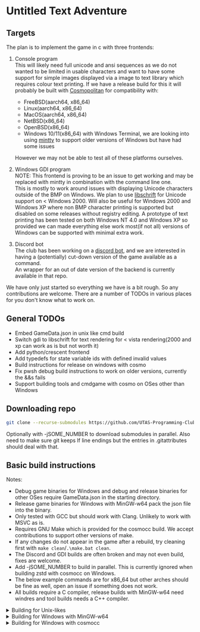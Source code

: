 # Untitled Text Adventure

## Targets
The plan is to implement the game in c with three frontends:
1. Console program  
   This will likely need full unicode and ansi sequences as we do not wanted to be limited in usable characters and want to have some support for simple images displayed via a image to text library which requires colour text printing.
   If we have a release build for this it will probably be built with [Cosmopolitan](https://github.com/jart/cosmopolitan) for compatibility with:
   * FreeBSD(aarch64, x86_64)
   * Linux(aarch64, x86_64)
   * MacOS(aarch64, x86_64)
   * NetBSD(x86_64)
   * OpenBSD(x86_64)
   * Windows 10/11(x86_64) with Windows Terminal, we are looking into using [mintty](https://github.com/mintty/mintty) to support older versions of Windows but have had some issues

   However we may not be able to test all of these platforms ourselves.

2. Windows GDI program  
   NOTE: This frontend is proving to be an issue to get working and may be replaced with mintty in combination with the command line one.  
   This is mostly to work around issues with displaying Unicode characters outside of the BMP on Windows.
   We plan to use [libschrift](https://github.com/tomolt/libschrift) for Unicode support on < Windows 2000. Will also be useful for Windows 2000 and Windows XP where non BMP character printing is supported but disabled on some releases without registry editing.
   A prototype of text printing has been tested on both Windows NT 4.0 and Windows XP so provided we can made everything else work most(if not all) versions of Windows can be supported with minimal extra work.
3. Discord bot  
   The club has been working on a [discord bot](https://github.com/UTAS-Programming-Club/DiscordBot), and we are interested in having a (potentially) cut-down version of the game available as a command.  
   An wrapper for an out of date version of the backend is currently available in that repo.

We have only just started so everything we have is a bit rough. So any contributions are welcome. There are a number of TODOs in various places for you don't know what to work on.

## General TODOs
* Embed GameData.json in unix like cmd build
* Switch gdi to libschrift for text rendering for < vista rendering(2000 and xp can work as is but not worth it)
* Add python/crescent frontend
* Add typedefs for state variable ids with defined invalid values
* Build instructions for release on windows with cosmo
* Fix pwsh debug build instructions to work on older versions, currently the &&s fails
* Support building tools and cmdgame with cosmo on OSes other than Windows

## Downloading repo
```sh
git clone --recurse-submodules https://github.com/UTAS-Programming-Club/UntitledTextAdventure.git
```
Optionally with -jSOME_NUMBER to download submodules in parallel.
Also need to make sure git keeps lf line endings but the entries in .gitattributes should deal with that.

## Basic build instructions
Notes:
* Debug game binaries for Windows and debug and release binaries for other OSes require GameData.json in the starting directory.
* Release game binaries for Windows with MinGW-w64 pack the json file into the binary.
* Only tested with GCC but should work with Clang. Unlikely to work with MSVC as is.
* Requires GNU Make which is provided for the cosmocc build. We accept contributions to support other versions of make.
* If any changes do not appear in the game after a rebuild, try cleaning first with `make clean`/`.\make.bat clean`.
* The Discord and GDI builds are often broken and may not even build, fixes are welcome.
* Add -jSOME_NUMBER to build in parallel. This is currently ignored when building zstd with cosmocc on Windows.
* The below example commands are for x86_64 but other arches should be fine as well, open an issue if something does not work.
* All builds require a C compiler, release builds with MinGW-w64 need windres and tool builds needs a C++ compiler.

<details>
<summary>Building for Unix-likes</summary>

Tested on Linux, hopefully works on other Unix-likes and possibly even Cygwin and MSYS2.
<br><br>

Debug
```sh
make CC=gcc debug               # Produces ./out/x86_64-pc-linux-gnu/debug/bin/cmdgame
make CC=gcc CXX=g++ debug-tools # Produces ./out/x86_64-pc-linux-gnu/debug/bin/{jsonvalidator, mapwatch, printgamedata}
```
Release:
```sh
make CC=gcc release       # Produces ./out/x86_64-pc-linux-gnu/release/bin/cmdgame
make CC=gcc discord       # Produces ./out/x86_64-pc-linux-gnu/release/bin/game.so
make CC=gcc CXX=g++ tools # Produces ./out/x86_64-pc-linux-gnu/release/bin/{jsonvalidator, mapwatch, printgamedata}
```

</details>

<details>
<summary>Building for Windows with MinGW-w64</summary>

Tested via cross compilation on WSL, hopefully also works on Windows directly including via MSYS2's version of MinGW-w64.  
If building on WSL, copying and running from Windows is recommended to avoid a startup speed penalty.
<br><br>

Debug:
```sh
make CC=x86_64-w64-mingw32-gcc debug                                  # Produces out/x86_64-w64-mingw32/debug/bin/{cmdgame.exe, gdigame.exe}
make CC=x86_64-w64-mingw32-gcc CXX=x86_64-w64-mingw32-g++ debug-tools # Produces out/x86_64-w64-mingw32/debug/bin/{jsonvalidator.exe, mapwatch.exe, printgamedata.exe}
```
Release:
```sh
make CC=x86_64-w64-mingw32-gcc WINDRES=x86_64-w64-mingw32-windres release # Produces out/x86_64-w64-mingw32/release/bin/{cmdgame.exe, gdigame.exe}
make CC=x86_64-w64-mingw32-gcc CXX=x86_64-w64-mingw32-g++ tools           # Produces out/x86_64-w64-mingw32/release/bin/{jsonvalidator.exe, mapwatch.exe, printgamedata.exe}
```

</details>

<details>
<summary>Building for Windows with cosmocc</summary>

Tested on Windows with the newest tools as of 20240711.  
For older versions of powershell either run the commands seperately or switch to cmd or powershell core.
<br><br>

Debug:
```pwsh
.\getwindeps.bat && .\make.bat debug       # Produces out/x86_64-pc-linux-cosmo/debug/bin/{cmdgame.com, gdigame.com}
.\getwindeps.bat && .\make.bat debug-tools # Produces out/x86_64-pc-linux-cosmo/debug/bin/{jsonvalidator.com, mapwatch.com, printgamedata.com}
```
Release:
```pwsh
.\getwindeps.bat && .\make.bat release # Produces out/x86_64-pc-linux-cosmo/release/bin/{cmdgame.com, gdigame.com}
.\getwindeps.bat && .\make.bat tools   # Produces out/x86_64-pc-linux-cosmo/release/bin/{jsonvalidator.com, mapwatch.com, printgamedata.com}
```

</details>
